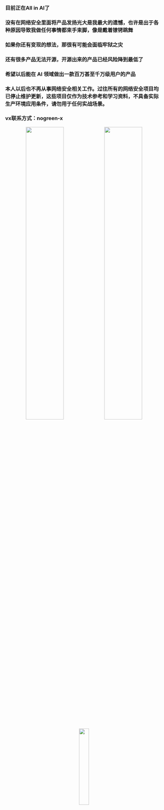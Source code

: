 


### 目前正在All in AI了
### 没有在网络安全里面将产品发扬光大是我最大的遗憾，也许是出于各种原因导致我做任何事情都束手束脚，像是戴着镣铐跳舞
### 如果你还有变现的想法，那很有可能会面临牢狱之灾
### 还有很多产品无法开源，开源出来的产品已经风险降到最低了
### 希望以后能在 AI 领域做出一款百万甚至千万级用户的产品
### 本人以后也不再从事网络安全相关工作。过往所有的网络安全项目均已停止维护更新，这些项目仅作为技术参考和学习资料，不具备实际生产环境应用条件，请勿用于任何实战场景。
### vx联系方式：nogreen-x


<p align="center">
  <img width="49%" src="https://github-stats-alpha.vercel.app/api?username=INotGreen&cc=1f1b24&tc=f39c12&ic=c0392b&bc=ecf0f1&locale=cn"  />
  <img width="49%" src="https://github-readme-streak-stats.herokuapp.com/?user=INotGreen&theme=radical"  />
</p>
<p align="center">
  <img width="25%" src="https://profile-counter.glitch.me/INotGreen/count.svg"  />
</p>











